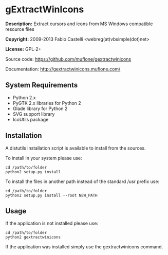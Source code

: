 gExtractWinIcons
================
**Description:** Extract cursors and icons from MS Windows compatible resource files

**Copyright:** 2009-2013 Fabio Castelli <webreg(at)vbsimple(dot)net>

**License:** GPL-2+

Source code: https://github.com/muflone/gextractwinicons

Documentation: http://gextractwinicons.muflone.com/

System Requirements
-------------------

* Python 2.x
* PyGTK 2.x libraries for Python 2
* Glade library for Python 2
* SVG support library
* IcoUtils package


Installation
------------

A distutils installation script is available to install from the sources.

To install in your system please use:

    cd /path/to/folder
    python2 setup.py install

To install the files in another path instead of the standard /usr prefix use:

    cd /path/to/folder
    python2 setup.py install --root NEW_PATH

Usage
-----

If the application is not installed please use:

    cd /path/to/folder
    python2 gextractwinicons

If the application was installed simply use the gextractwinicons command.
